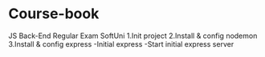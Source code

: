 # Course-book
JS Back-End Regular Exam SoftUni
1.Init project
2.Install & config nodemon
3.Install & config express
-Initial express 
-Start initial express server

